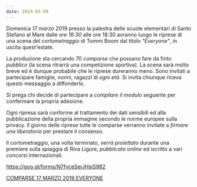 ```yaml
---
date: 2019-03-09
---
```

Domenica *17 marzo* 2019 presso la palestra delle scuole elementari di Santo Stefano al Mare dalle ore *16:30* alle ore 18:30 avranno luogo le riprese di una scena del *cortometraggio* di Tommi Boom dal titolo *"Everyone"*, in uscita quest'estate.

La produzione sta cercando 70 *comparse* che possano fare da finto *pubblico* (la scena ritrarrà una competizione sportiva). La scena sarà molto breve ed è dunque probabile che le riprese dureranno meno. Sono invitati a partecipare famiglie, nonni, ragazzi di *ogni età*. Si invita chiunque riceva questo messaggio a diffonderlo.

Si prega chi decide di partecipare a *compilare il modulo* seguente per confermare la propria adesione.

Ogni ripresa sarà conforme al trattamento dei dati sensibili ed alla pubblicazione della propria immagine secondo le norme europee sulla privacy. Il giorno delle riprese tutte le comparse verranno invitate a *firmare una liberatoria* per prestare il consenso.

Il cortometraggio, una volta terminato, *verrà proiettato* durante una premiere sulla spiaggia di Riva Ligure, *pubblicato online* ed iscritto a vari *concorsi* internazionali.

https://goo.gl/forms/N7fvceSejJHsiS982

[COMPARSE 17 MARZO 2019 EVERYONE](https://docs.google.com/forms/d/e/1FAIpQLSdpEMRr_2i6s8hzMmqybz9fsjK-cb70RVThjxHg52gwu8w-Gw/viewform?usp=send_form)